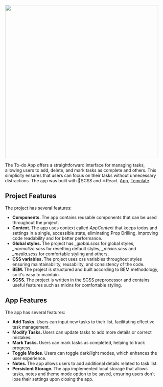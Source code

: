 <img src="https://startinfinity.s3.us-east-2.amazonaws.com/production/blog/post/15/main/xXMabYYezGITsPPA8PduAZXEmXvz0Xr71FEQGqy4.png" width="500" />
<br />

The To-do App offers a straightforward interface for managing tasks, allowing users to add, delete, and mark tasks as complete and others. This simplicity ensures that users can focus on their tasks without unnecessary distractions. The app was built with 🎨SCSS and ⚛️React. <a href="https://yusuf-youth.github.io/Todo-App/">App</a>, <a href="[https://www.figma.com/design/wsOmjs3YZUNZnPHo0N36nb/Todo-List-for-Figma-projects-(Community)?node-id=1-230&t=7EC7oTHzV6akIwhA-0](https://www.figma.com/design/wsOmjs3YZUNZnPHo0N36nb/Todo-List-for-Figma-projects-(Community)?node-id=1-230&t=7EC7oTHzV6akIwhA-0)">Template</a>. <br />

<h2>Project Features</h2>
The project has several features:
<ul>
<li>
<b>Components. </b> The app contains reusable components that can be used throughout the project.
</li>
<li>
<b>Context. </b> The app uses context called <i>AppContext</i> that keeps todos and settings in a single, accessible state, eliminating Prop Drilling, improving code readability and for better performance.
</li>
<li>
<b>Global styles. </b>The project has <i>_global.scss</i> for global styles, <i>_normalize.scss</i> for resetting default styles, <i>_mixins.scss</i> and <i>_media.scss</i> for comfortable styling and others.
</li>
<li>
<b>CSS variables. </b>The project uses css variables throughout styles ensuring maintainability, reusability, and consistency of the code.
</li>
<li>
<b>BEM. </b>The project is structured and built according to BEM methodology, so it's easy to maintain.
</li>
<li>
<b>SCSS. </b>The project is written in the SCSS preprocessor and contains useful features such as mixins for comfortable styling.
</li>
</ul>

<h2>App Features</h2>
The app has several features:
<ul>
<li>
<b>Add Tasks. </b> Users can input new tasks to their list, facilitating effective task management.
</li>
<li>
<b>Modify Tasks. </b> Users can update tasks to add more details or correct mistakes.
</li>
<li>
<b>Mark Tasks. </b> Users can mark tasks as completed, helping to track progress.
</li>
<li>
<b>Toggle Modes. </b> Users can toggle dark/light modes, which enhances the user experience.

</li>
</li>
<li>
<b>Notes. </b> The app allows users to add additional details related to task list.
</li>
<li>
<b>Persistent Storage. </b> The app implemented local storage that allows tasks, notes and theme mode option to be saved, ensuring users don't lose their settings upon closing the app.

</li>

</ul>
